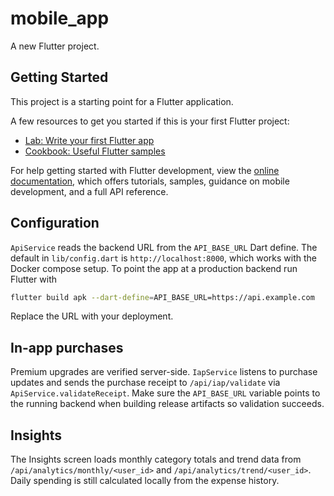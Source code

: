 # mobile_app

A new Flutter project.

## Getting Started

This project is a starting point for a Flutter application.

A few resources to get you started if this is your first Flutter project:

- [Lab: Write your first Flutter app](https://docs.flutter.dev/get-started/codelab)
- [Cookbook: Useful Flutter samples](https://docs.flutter.dev/cookbook)

For help getting started with Flutter development, view the
[online documentation](https://docs.flutter.dev/), which offers tutorials,
samples, guidance on mobile development, and a full API reference.

## Configuration

`ApiService` reads the backend URL from the `API_BASE_URL` Dart define. The
default in `lib/config.dart` is `http://localhost:8000`, which works with the
Docker compose setup. To point the app at a production backend run Flutter with

```bash
flutter build apk --dart-define=API_BASE_URL=https://api.example.com
```

Replace the URL with your deployment.

## In-app purchases

Premium upgrades are verified server-side. `IapService` listens to purchase
updates and sends the purchase receipt to `/api/iap/validate` via
`ApiService.validateReceipt`. Make sure the `API_BASE_URL` variable points to the
running backend when building release artifacts so validation succeeds.

## Insights

The Insights screen loads monthly category totals and trend data from
`/api/analytics/monthly/<user_id>` and `/api/analytics/trend/<user_id>`.
Daily spending is still calculated locally from the expense history.
